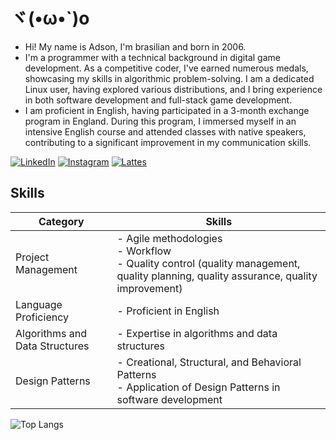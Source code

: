 # ヾ(•ω•`)o

- Hi! My name is Adson, I'm brasilian and born in 2006.
- I'm a programmer with a technical background in digital game development. As a competitive coder, I've earned numerous medals, showcasing my skills in algorithmic problem-solving. I am a dedicated Linux user, having explored various distributions, and I bring experience in both software development and full-stack game development.
- I am proficient in English, having participated in a 3-month exchange program in England. During this program, I immersed myself in an intensive English course and attended classes with native speakers, contributing to a significant improvement in my communication skills.

[![LinkedIn](https://img.shields.io/badge/LinkedIn-Profile-blue?style=flat&logo=linkedin)](https://www.linkedin.com/in/adson-gabriel-aa16a922a/)
[![Instagram](https://img.shields.io/badge/Instagram-Profile-pink?style=flat&logo=instagram)](https://www.instagram.com/i_lack_creativityo_o/)
[![Lattes](https://img.shields.io/badge/Lattes-CV-yellowgreen?style=flat&logo=book-reader)](https://wwws.cnpq.br/cvlattesweb/PKG_MENU.menu?f_cod=1C4ED02069DEDA6FA19FFC04AE34CD7F#)

## Skills

| Category                   | Skills                                                                                       |
|----------------------------|----------------------------------------------------------------------------------------------|
| Project Management         | - Agile methodologies<br> - Workflow<br> - Quality control (quality management, quality planning, quality assurance, quality improvement) |
| Language Proficiency       | - Proficient in English                                                                      |
| Algorithms and Data Structures | - Expertise in algorithms and data structures                                                |
| Design Patterns            | - Creational, Structural, and Behavioral Patterns<br> - Application of Design Patterns in software development |


![Top Langs](https://github-readme-stats.vercel.app/api/top-langs/?username=Gato-Capitao&layout=compact&theme=transparent&langs_count=10)


